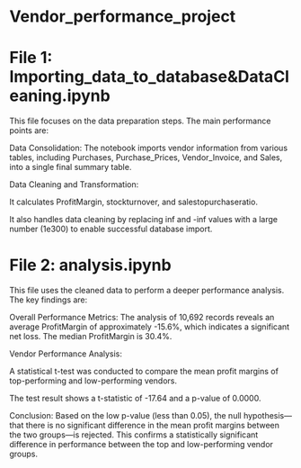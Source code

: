 # Vendor_performance_project
# File 1: Importing_data_to_database&DataCleaning.ipynb

This file focuses on the data preparation steps. The main performance points are:

Data Consolidation: The notebook imports vendor information from various tables, including Purchases, Purchase_Prices, Vendor_Invoice, and Sales, into a single final summary table.

Data Cleaning and Transformation:

It calculates ProfitMargin, stockturnover, and salestopurchaseratio.

It also handles data cleaning by replacing inf and -inf values with a large number (1e300) to enable successful database import.

# File 2: analysis.ipynb

This file uses the cleaned data to perform a deeper performance analysis. The key findings are:

Overall Performance Metrics: The analysis of 10,692 records reveals an average ProfitMargin of approximately -15.6%, which indicates a significant net loss. The median ProfitMargin is 30.4%.

Vendor Performance Analysis:

A statistical t-test was conducted to compare the mean profit margins of top-performing and low-performing vendors.

The test result shows a t-statistic of -17.64 and a p-value of 0.0000.

Conclusion: Based on the low p-value (less than 0.05), the null hypothesis—that there is no significant difference in the mean profit margins between the two groups—is rejected. This confirms a statistically significant difference in performance between the top and low-performing vendor groups.







